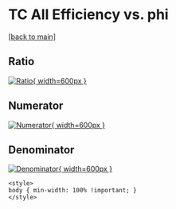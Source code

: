 # TC All Efficiency vs. phi

[[back to main](./)]



## Ratio

[![Ratio](../mtv/var/TC_0_eff_stack_phi.png){ width=600px }](../mtv/var/TC_0_eff_stack_phi.pdf)

## Numerator

[![Numerator](../mtv/num/TC_0_eff_stack_phi_num0.png){ width=600px }](../mtv/num/TC_0_eff_stack_phi_num0.pdf)

## Denominator

[![Denominator](../mtv/den/TC_0_eff_stack_phi_den.png){ width=600px }](../mtv/den/TC_0_eff_stack_phi_den.pdf)


``` {=html}
<style>
body { min-width: 100% !important; }
</style>
```
